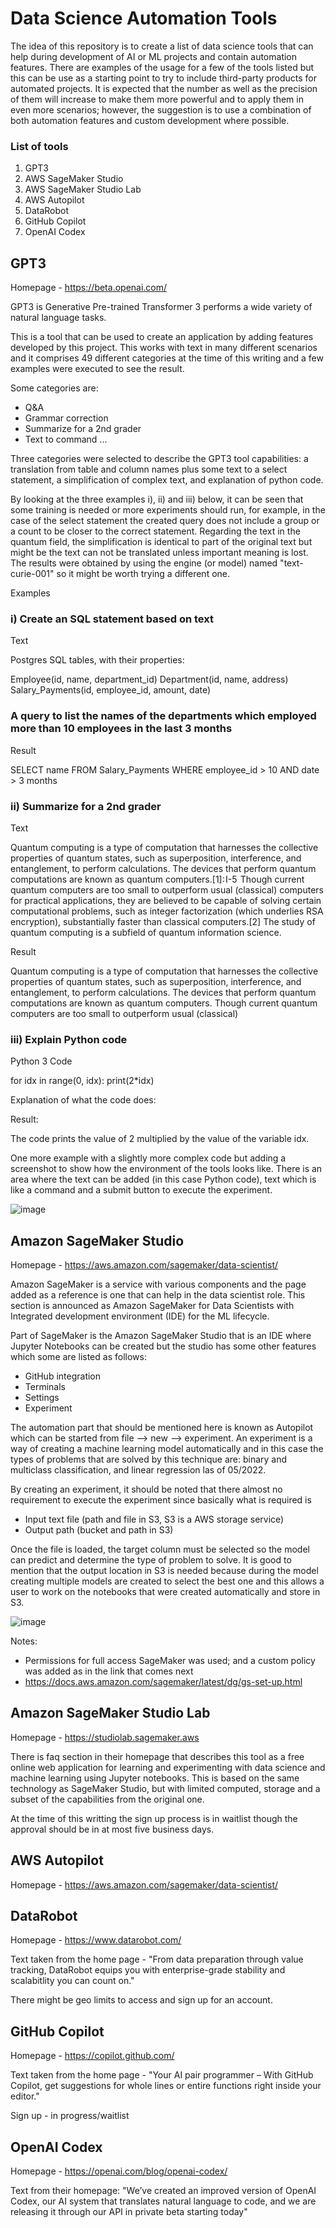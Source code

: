 # Data Science Automation Tools

The idea of this repository is to create a list of data science tools that can help during development of AI or ML projects and contain automation features. There are examples of the usage for a few of the tools listed but this can be use as a starting point to try to include third-party products for automated projects.  It is expected that the number as well as the precision of them will increase to make them more powerful and to apply them in even more scenarios; however, the suggestion is to use a combination of both automation features and custom development where possible.

### List of tools

1. GPT3
2. AWS SageMaker Studio
3. AWS SageMaker Studio Lab
4. AWS Autopilot
5. DataRobot
6. GitHub Copilot
7. OpenAI Codex

## GPT3
Homepage - https://beta.openai.com/

GPT3 is Generative Pre-trained Transformer 3 performs a wide variety of natural language tasks.

This is a tool that can be used to create an application by adding features developed by this project.  This works with text in many different scenarios and it comprises 49 different categories at the time of this writing and a few examples were executed to see the result.

Some categories are:

- Q&A
- Grammar correction
- Summarize for a 2nd grader
- Text to command ...

Three categories were selected to describe the GPT3 tool capabilities: a translation from table and column names plus some text to a select statement, a simplification of complex text, and explanation of python code.  

By looking at the three examples i), ii) and iii) below, it can be seen that some training is needed or more experiments should run, for example, in the case of the select statement the created query does not include a group or a count to be closer to the correct statement.  Regarding the text in the quantum field, the simplification is identical to part of the original text but might be the text can not be translated unless important meaning is lost. The results were obtained by using the engine (or model) named "text-curie-001" so it might be worth trying a different one.

Examples
### i) Create an SQL statement based on text
Text

Postgres SQL tables, with their properties: 

Employee(id, name, department_id) 
Department(id, name, address) 
Salary_Payments(id, employee_id, amount, date) 

### A query to list the names of the departments which employed more than 10 employees in the last 3 months 

Result

SELECT name FROM Salary_Payments WHERE employee_id > 10 AND date > 3 months

### ii) Summarize for a 2nd grader

Text

Quantum computing is a type of computation that harnesses the collective properties of quantum states, such as superposition, interference, and entanglement, to perform calculations. The devices that perform quantum computations are known as quantum computers.[1]: I-5  Though current quantum computers are too small to outperform usual (classical) computers for practical applications, they are believed to be capable of solving certain computational problems, such as integer factorization (which underlies RSA encryption), substantially faster than classical computers.[2] The study of quantum computing is a subfield of quantum information science. 

Result

Quantum computing is a type of computation that harnesses the collective properties of quantum states, such as superposition, interference, and entanglement, to perform calculations. The devices that perform quantum computations are known as quantum computers. Though current quantum computers are too small to outperform usual (classical)

### iii) Explain Python code

Python 3 Code

for idx in range(0, idx):
    print(2*idx)

Explanation of what the code does:

Result:

The code prints the value of 2 multiplied by the value of the variable idx.

One more example with a slightly more complex code but adding a screenshot to show how the environment of the tools looks like.  There is an area where the text can be added (in this case Python code), text which is like a command and a submit button to execute the experiment.

![image](https://user-images.githubusercontent.com/98497219/169658105-65e94ddc-69c6-4e7a-8714-f9b24a26931e.png)


## Amazon SageMaker Studio
Homepage - https://aws.amazon.com/sagemaker/data-scientist/

Amazon SageMaker is a service with various components and the page added as a reference is one that can help in the data scientist role. This section is announced as Amazon SageMaker for Data Scientists with Integrated development environment (IDE) for the ML lifecycle.

Part of SageMaker is the Amazon SageMaker Studio that is an IDE where Jupyter Notebooks can be created but the studio has some other features which some are listed as follows:

- GitHub integration
- Terminals
- Settings
- Experiment

The automation part that should be mentioned here is known as Autopilot which can be started from file --> new --> experiment.  An experiment is a way of creating a machine learning model automatically and in this case the types of problems that are solved by this technique are: binary and multiclass classification, and linear regression las of 05/2022.  

By creating an experiment, it should be noted that there almost no requirement to execute the experiment since basically what is required is

- Input text file (path and file in S3, S3 is a AWS storage service)
- Output path (bucket and path in S3)

Once the file is loaded, the target column must be selected so the model can predict and determine the type of problem to solve. It is good to mention that the output location in S3 is needed because during the model creating multiple models are created to select the best one and this allows a user to work on the notebooks that were created automatically and store in S3.

![image](https://user-images.githubusercontent.com/98497219/169663072-11f90641-8d94-4c14-9180-62f440f95d3c.png)

Notes:
- Permissions for full access SageMaker was used; and a custom policy was added as in the link that comes next
- https://docs.aws.amazon.com/sagemaker/latest/dg/gs-set-up.html

## Amazon SageMaker Studio Lab
Homepage - https://studiolab.sagemaker.aws

There is faq section in their homepage that describes this tool as a free online web application for learning and experimenting with data science and machine learning using Jupyter notebooks.  This is based on the same technology as SageMaker Studio, but with limited computed, storage and a subset of the capabilities from the original one.

At the time of this writting the sign up process is in waitlist though the approval should be in at most five business days.

## AWS Autopilot
Homepage - https://aws.amazon.com/sagemaker/data-scientist/

## DataRobot
Homepage - https://www.datarobot.com/

Text taken from the home page - "From data preparation through value tracking, DataRobot equips you with enterprise-grade stability and scalabitlity you can count on."

There might be geo limits to access and sign up for an account.

## GitHub Copilot
Homepage - https://copilot.github.com/

Text taken from the home page - "Your AI pair programmer – With GitHub Copilot, get suggestions for whole lines or entire functions right inside your editor."

Sign up - in progress/waitlist

## OpenAI Codex

Homepage - https://openai.com/blog/openai-codex/

Text from their homepage: "We’ve created an improved version of OpenAI Codex, our AI system that translates natural language to code, and we are releasing it through our API in private beta starting today"






